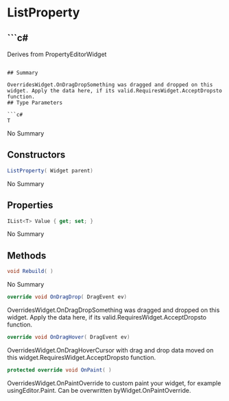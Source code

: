 # ListProperty<T>

## ```c#
Derives from PropertyEditorWidget
```

## Summary

OverridesWidget.OnDragDropSomething was dragged and dropped on this widget. Apply the data here, if its valid.RequiresWidget.AcceptDropsto function.
## Type Parameters

```c#
T
```
No Summary
## Constructors

```c#
ListProperty( Widget parent) 
```
No Summary
## Properties

```c#
IList<T> Value { get; set; } 
```
No Summary
## Methods

```c#
void Rebuild( ) 
```
No Summary
```c#
override void OnDragDrop( DragEvent ev) 
```
OverridesWidget.OnDragDropSomething was dragged and dropped on this widget. Apply the data here, if its valid.RequiresWidget.AcceptDropsto function.
```c#
override void OnDragHover( DragEvent ev) 
```
OverridesWidget.OnDragHoverCursor with drag and drop data moved on this widget.RequiresWidget.AcceptDropsto function.
```c#
protected override void OnPaint( ) 
```
OverridesWidget.OnPaintOverride to custom paint your widget, for example usingEditor.Paint. Can be overwritten byWidget.OnPaintOverride.
